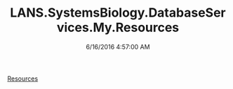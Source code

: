﻿---
title: LANS.SystemsBiology.DatabaseServices.My.Resources
date: 6/16/2016 4:57:00 AM
---

[Resources](T-LANS.SystemsBiology.DatabaseServices.My.Resources.Resources.html)
